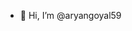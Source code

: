 - 👋 Hi, I’m @aryangoyal59



<!---
aryangoyal59/aryangoyal59 is a ✨ special ✨ repository because its `README.md` (this file) appears on your GitHub profile.
You can click the Preview link to take a look at your changes.
--->
